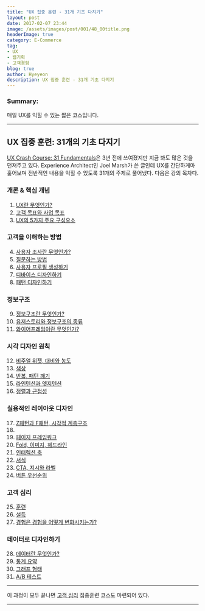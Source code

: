 ```yaml
---
title: "UX 집중 훈련 - 31개 기초 다지기"
layout: post
date: 2017-02-07 23:44
image: /assets/images/post/001/48_00title.png
headerImage: true
category: E-Commerce
tag:
- UX
- 웹기획
- 고객경험
blog: true
author: Hyeyeon
description: UX 집중 훈련 - 31개 기초 다지기
---
```


### Summary:

매일 UX를 익힐 수 있는 짧은 코스입니다.

---

## UX 집중 훈련: 31개의 기초 다지기

[UX Crash Course: 31 Fundamentals](http://thehipperelement.com/post/75476711614/ux-crash-course-31-fundamentals)은 3년 전에 쓰여졌지만 지금 봐도 많은 것을 던져주고 있다. Experience Architect인 Joel Marsh가 쓴 글인데 UX를 간단하게마 훑어보며 전반적인 내용을 익힐 수 있도록 31개의 주제로 풀어냈다. 다음은 강의 목차다.

### 개론 & 핵심 개념

1. [UX란 무엇인가?](http://thehipperelement.com/post/71886924188/daily-ux-crash-course-1-of-31)
2. [고객 목표와 사업 목표](http://thehipperelement.com/post/71993245690/daily-ux-crash-course-2-of-31)
3. [UX의 5가지 주요 구성요소](http://thehipperelement.com/post/72080847673/daily-ux-crash-course-3-of-31)

### 고객을 이해하는 방법

4. [사용자 조사란 무엇인가?](http://thehipperelement.com/post/72215356367/daily-ux-crash-course-4-of-31)
5. [질문하는 방법](http://thehipperelement.com/post/72332896118/daily-ux-crash-course-5-of-31)
6. [사용자 프로필 생성하기](http://thehipperelement.com/post/72447829343/daily-ux-crash-course-6-of-31)
7. [디바이스 디자인하기](http://thehipperelement.com/post/72554568719/daily-ux-crash-course-7-of-31)
8. [패턴 디자인하기](http://thehipperelement.com/post/72691840090/daily-ux-crash-course-8-of-31)

### 정보구조

9. [정보구조란 무엇인가?](http://thehipperelement.com/post/72756966184/daily-ux-crash-course-9-of-31)
10. [유저스토리와 정보구조의 종류](http://thehipperelement.com/post/72874272820/daily-ux-crash-course-10-of-31)
11. [와이어프레임이란 무엇인가?](http://thehipperelement.com/post/72968482991/daily-ux-crash-course-11-of-31)

### 시각 디자인 원칙

12. [비주얼 위젯, 대비와 농도](http://thehipperelement.com/post/73103991460/daily-ux-crash-course-12-of-31)
13. [색상](http://thehipperelement.com/post/73203177934/daily-ux-crash-course-13-of-31)
14. [반복, 패턴 깨기](http://thehipperelement.com/post/73305160526/daily-ux-crash-course-14-of-31)
15. [라인텐션과 엣지텐션](http://thehipperelement.com/post/73407681027/daily-ux-crash-course-15-of-31)
16. [정렬과 근접성](http://thehipperelement.com/post/73500942856/daily-ux-crash-course-16-of-31)

### 실용적인 레이아웃 디자인

17. [Z패턴과 F패턴, 시각적 계층구조](http://thehipperelement.com/post/73602783776/daily-ux-crash-course-17-of-31)
18. []()
19. [페이지 프레임워크](http://thehipperelement.com/post/73855592557/daily-ux-crash-course-19-of-31)
20. [Fold, 이미지, 헤드라인](http://thehipperelement.com/post/73940726216/daily-ux-crash-course-20-of-31)
21. [인터렉션 축](http://thehipperelement.com/post/74055298728/daily-ux-crash-course-21-of-31)
22. [서식](http://thehipperelement.com/post/74185784131/daily-ux-crash-course-22-of-31)
23. [CTA, 지시와 라벨](http://thehipperelement.com/post/74283917353/daily-ux-crash-course-23-of-31)
24. [버튼 우선순위](http://thehipperelement.com/post/74379404110/daily-ux-crash-course-24-of-31)

### 고객 심리

25. [훈련](http://thehipperelement.com/post/74504954492/daily-ux-crash-course-25-of-31)
26. [설득](http://thehipperelement.com/post/74607165637/daily-ux-crash-course-26-of-31)
27. [경험은 경험을 어떻게 변화시키는가?](http://thehipperelement.com/post/74722147650/daily-ux-crash-course-27-of-31)

### 데이터로 디자인하기

28. [데이터란 무엇인가?](http://thehipperelement.com/post/74829065240/daily-ux-crash-course-28-of-31)
29. [통계 요약](http://thehipperelement.com/post/74956500991/daily-ux-crash-course-29-of-31)
30. [그래프 형태](http://thehipperelement.com/post/75069453398/daily-ux-crash-course-30-of-31)
31. [A/B 테스트](http://thehipperelement.com/post/75153953163/daily-ux-crash-course-31-of-31)

---

이 과정이 모두 끝나면 [고객 심리](http://thehipperelement.com/post/87574750438/ux-crash-course-user-psychology) 집중훈련 코스도 마련되어 있다.

---
